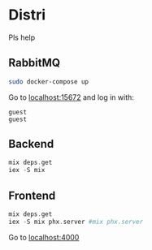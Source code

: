 # Distri

Pls help

## RabbitMQ

```bash
sudo docker-compose up
```

Go to [localhost:15672](http://localhost:15672) and log in with:
```
guest
guest
```


## Backend

```elixir
mix deps.get
iex -S mix
```

## Frontend

```elixir
mix deps.get
iex -S mix phx.server #mix phx.server
```

Go to [localhost:4000](http://localhost:4000)